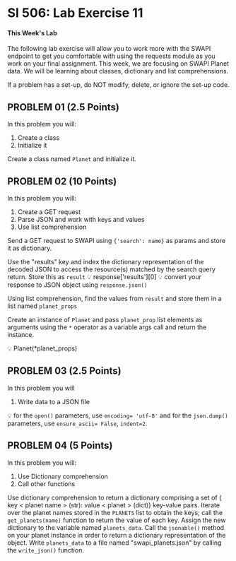 # SI 506: Lab Exercise 11

#### This Week's Lab

The following lab exercise will allow you to work more with the SWAPI endpoint to get you comfortable with using 
the requests module as you work on your final assignment. This week, we are focusing on SWAPI Planet data.
We will be learning about classes, dictionary and list comprehensions.

If a problem has a set-up, do NOT modify, delete, or ignore the set-up code.

## PROBLEM 01 (2.5 Points)

In this problem you will:

1. Create a class
2. Initialize it

Create a class named `Planet` and initialize it.

## PROBLEM 02 (10 Points)

In this problem you will:
1. Create a GET request
2. Parse JSON and work with keys and values
3. Use list comprehension

Send a GET request to SWAPI using `{'search': name}` as params
and store it as dictionary.

Use the "results" key and index the dictionary representation of the decoded JSON to access the resource(s) matched by the search query return.
Store this as `result`
:bulb: response['results'][0]
:bulb: convert your response to JSON object using `response.json()`

Using list comprehension, find the values from `result` and store them in a list named `planet_props`

Create an instance of `Planet` and pass `planet_prop` list elements as arguments using the `*` operator as a 
variable args call and return the instance.

:bulb: Planet(*planet_props)

## PROBLEM 03 (2.5 Points)

In this problem you will
1. Write data to a JSON file

:bulb: for the `open()` parameters, use `encoding= 'utf-8'` and for the
`json.dump()` parameters, use `ensure_ascii= False`, `indent=2`.

## PROBLEM 04 (5 Points)

In this problem you will:

1. Use Dictionary comprehension
2. Call other functions

Use dictionary comprehension to return a dictionary comprising a set of { key < planet name > (str): value < planet > (dict)} key-value pairs. Iterate over the planet names stored in the `PLANETS` list to obtain the keys; call the `get_planets(name)` function to return the value of each key. Assign the new dictionary to the variable named `planets_data`. Call the `jsonable()` method on your planet instance in order to return a dictionary representation of the object. Write `planets_data` to a file named "swapi_planets.json" by calling the `write_json()` function.
